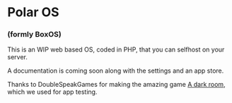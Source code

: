 # Polar OS
### (formly BoxOS)
This is an WIP web based OS, coded in PHP, that you can selfhost on your server.

A documentation is coming soon along with the settings and an app store. 

Thanks to DoubleSpeakGames for making the amazing game [A dark room](https://adarkroom.doublespeakgames.com/), which we used for app testing.
